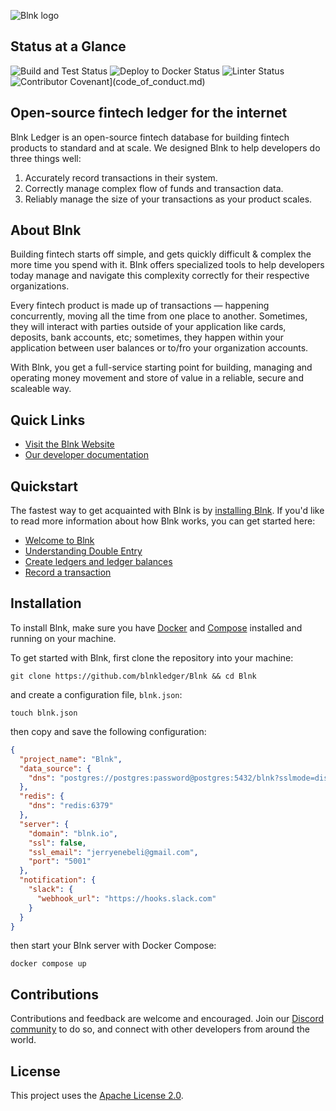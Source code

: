 ![Blnk logo](https://res.cloudinary.com/dmxizylxw/image/upload/v1719884842/blnk-github-logo_twgk1x.png)

## Status at a Glance
![Build and Test Status](https://github.com/jerry-enebeli/Blnk/actions/workflows/go.yml/badge.svg)
![Deploy to Docker Status](https://github.com/jerry-enebeli/Blnk/actions/workflows/docker-publish.yml/badge.svg)
![Linter Status](https://github.com/jerry-enebeli/Blnk/actions/workflows/lint.yml/badge.svg)
![Contributor Covenant](https://img.shields.io/badge/Contributor%20Covenant-2.1-4baaaa.svg)](code_of_conduct.md)

## Open-source fintech ledger for the internet

Blnk Ledger is an open-source fintech database for building fintech products to standard and at scale. We designed Blnk to help developers do three things well:

1. Accurately record transactions in their system.
2. Correctly manage complex flow of funds and transaction data.
3. Reliably manage the size of your transactions as your product scales.

## About Blnk

Building fintech starts off simple, and gets quickly difficult & complex the more time you spend with it. Blnk offers specialized tools to help developers today manage and navigate this complexity correctly for their respective organizations.

Every fintech product is made up of transactions — happening concurrently, moving all the time from one place to another. Sometimes, they will interact with parties outside of your application like cards, deposits, bank accounts, etc; sometimes, they happen within your application between user balances or to/fro your organization accounts.

With Blnk, you get a full-service starting point for building, managing and operating money movement and store of value in a reliable, secure and scaleable way.

## Quick Links
- [Visit the Blnk Website](https://blnkfinance.com)
- [Our developer documentation](https://docs.blnkledger.com)

## Quickstart

The fastest way to get acquainted with Blnk is by [installing Blnk](#installation). If you'd like to read more information about how Blnk works, you can get started here:

- [Welcome to Blnk](https://docs.blnkledger.com/intro/welcome)
- [Understanding Double Entry](https://docs.blnkledger.com/ledger/guide/double-entry-101)
- [Create ledgers and ledger balances](https://docs.blnkledger.com/ledger/tutorial/create-a-ledger)
- [Record a transaction](https://docs.blnkledger.com/ledger/tutorial/record-a-transaction)

## Installation

To install Blnk, make sure you have [Docker](https://www.docker.com/) and [Compose](https://docs.docker.com/compose/) installed and running on your machine.

To get started with Blnk, first clone the repository into your machine:
```
git clone https://github.com/blnkledger/Blnk && cd Blnk
```
and create a configuration file, `blnk.json`:
```
touch blnk.json
```
then copy and save the following configuration:
```json
{
  "project_name": "Blnk",
  "data_source": {
    "dns": "postgres://postgres:password@postgres:5432/blnk?sslmode=disable"
  },
  "redis": {
    "dns": "redis:6379"
  },
  "server": {
    "domain": "blnk.io",
    "ssl": false,
    "ssl_email": "jerryenebeli@gmail.com",
    "port": "5001"
  },
  "notification": {
    "slack": {
      "webhook_url": "https://hooks.slack.com"
    }
  }
}
```
then start your Blnk server with Docker Compose:
```
docker compose up
```

## Contributions

Contributions and feedback are welcome and encouraged. Join our [Discord community](https://discord.gg/7WNv94zPpx) to do so, and connect with other developers from around the world.

## License

This project uses the [Apache License 2.0](LICENSE.md).

